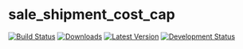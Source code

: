 sale_shipment_cost_cap
=====================

[![Build Status](https://travis-ci.org/openlabs/sale_shipment_cost_cap.svg?branch=develop)](https://travis-ci.org/openlabs/sale_shipment_cost_cap)
[![Downloads](https://pypip.in/download/openlabs_sale_shipment_cost_cap/badge.svg)](https://pypi.python.org/pypi/openlabs_sale_shipment_cost_cap/)
[![Latest Version](https://pypip.in/version/openlabs_sale_shipment_cost_cap/badge.svg)](https://pypi.python.org/pypi/openlabs_sale_shipment_cost_cap/)
[![Development Status](https://pypip.in/status/openlabs_sale_shipment_cost_cap/badge.svg)](https://pypi.python.org/pypi/openlabs_sale_shipment_cost_cap/)

